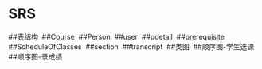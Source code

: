 # SRS
##表结构
![]()
##Course
![]()
##Person
![]()
##user
![]()
##pdetail
![]()
##prerequisite
![]()
##ScheduleOfClasses
![]()
##section
![]()
##transcript
![]()
##类图
![]()
##顺序图-学生选课
![]()
##顺序图-录成绩
![]()
